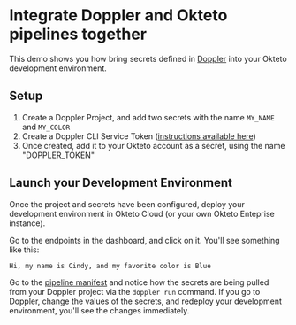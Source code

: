 # Integrate Doppler and Okteto pipelines together

This demo shows you how bring secrets defined in [Doppler](https://doppler.com) into your Okteto development environment. 

## Setup
1. Create a Doppler Project, and add two secrets with the name `MY_NAME` and `MY_COLOR`
1. Create a Doppler CLI Service Token ([instructions available here](https://docs.doppler.com/docs/enclave-service-tokens#cli-create-service-token))
1. Once created, add it to your Okteto account as a secret, using the name "DOPPLER_TOKEN"

## Launch your Development Environment

Once the project and secrets have been configured, deploy your development environment in Okteto Cloud (or your own Okteto Enteprise instance).

Go to the endpoints in the dashboard, and click on it. You'll see something like this:

```
Hi, my name is Cindy, and my favorite color is Blue
```

Go to the [pipeline manifest](.okteto/okteto-pipeline.yml) and notice how the secrets are being pulled from your Doppler project via the  `doppler run` command. If you go to Doppler, change the values of the secrets, and redeploy your development environment, you'll see the changes immediately.

